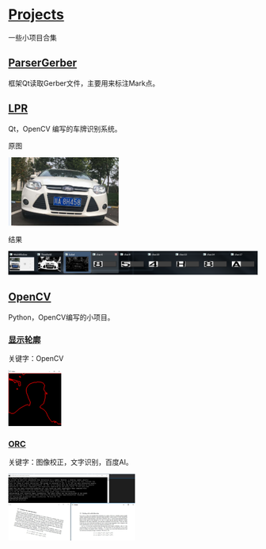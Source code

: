 # [Projects](https://github.com/GuidoLuo0521/Projects)
一些小项目合集



## [ParserGerber](https://github.com/GuidoLuo0521/Projects/tree/master/ParserGerber)

框架Qt读取Gerber文件，主要用来标注Mark点。



## **[LPR](https://github.com/GuidoLuo0521/Projects/tree/master/LPR)**

Qt，OpenCV 编写的车牌识别系统。

原图

<img src="images/1626676548274.png" alt="1626676548274" style="zoom:25%;" />

结果

![1626676608596](images/1626676608596.png)

## [OpenCV](https://github.com/GuidoLuo0521/Projects/tree/master/OpenCV)

Python，OpenCV编写的小项目。

### [显示轮廓](https://github.com/GuidoLuo0521/Projects/blob/master/OpenCV/findContoursOnVideo.py)

关键字：OpenCV

<img src="images/1626676405732.png" alt="1626676405732" style="zoom:25%;" />



### [ORC](https://github.com/GuidoLuo0521/Projects/blob/master/OpenCV/EasyORC.py)

关键字：图像校正，文字识别，百度AI。

<img src="images/1626676465545.png" alt="1626676465545" style="zoom: 25%;" />
